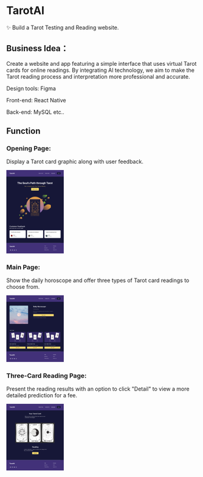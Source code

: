 # TarotAI
✨ Build a Tarot Testing and Reading website.

## Business Idea：
Create a website and app featuring a simple interface that uses virtual Tarot cards for online readings. By integrating AI technology, we aim to make the Tarot reading process and interpretation more professional and accurate.

<p> Design tools: Figma </p>
<p> Front-end: React Native </p>
<p> Back-end: MySQL etc.. </p>

## Function

<p align="center">
  <h3>Opening Page:</h3>
  <p>Display a Tarot card graphic along with user feedback.</p>
  <img src="Figma/Tarot1.png" alt="main" width="30%" height="30%" />
  <h3>Main Page:</h3>
  <p>Show the daily horoscope and offer three types of Tarot card readings to choose from.</p>
  <img src="Figma/Tarot2.png" alt="main" width="30%" height="30%" />
  <h3>Three-Card Reading Page:</h3>
  <p>Present the reading results with an option to click "Detail" to view a more detailed prediction for a fee.</p>
  <img src="Figma/Tarot3.png" alt="main" width="30%" height="30%" />
</p>
